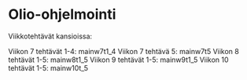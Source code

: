 # Olio-ohjelmointi
Viikkotehtävät kansioissa:

Viikon 7 tehtävät 1-4: mainw7t1_4
Viikon 7 tehtävä 5: mainw7t5
Viikon 8 tehtävät 1-5: mainw8t1_5
Viikon 9 tehtävät 1-5: mainw9t1_5
Viikon 10 tehtävät 1-5: mainw10t_5
